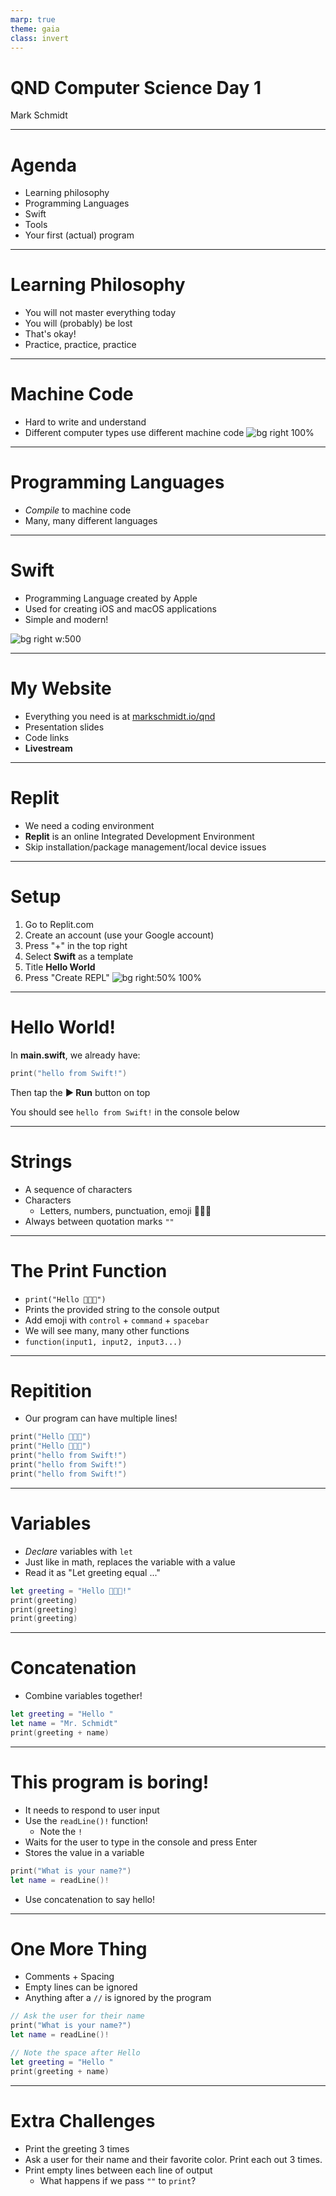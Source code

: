 ```yaml
---
marp: true
theme: gaia
class: invert
---
```


# QND Computer Science Day 1 
Mark Schmidt

---

# Agenda

- Learning philosophy
- Programming Languages
- Swift
- Tools
- Your first (actual) program

---

# Learning Philosophy

- You will not master everything today
- You will (probably) be lost
- That's okay!
- Practice, practice, practice

---

# Machine Code 

- Hard to write and understand
- Different computer types use different machine code
![bg right 100%](../assets/assembly.png)

---

# Programming Languages

- *Compile* to machine code
- Many, many different languages

---

# Swift

- Programming Language created by Apple
- Used for creating iOS and macOS applications
- Simple and modern!

![bg right w:500](../assets/swift.jpeg)

--- 

# My Website

- Everything you need is at [markschmidt.io/qnd]()
- Presentation slides
- Code links
- **Livestream**

---

# Replit

- We need a coding environment
- **Replit** is an online Integrated Development Environment
- Skip installation/package management/local device issues 

---

# Setup

1. Go to Replit.com
2. Create an account (use your Google account)
3.  Press "+" in the top right
4.  Select **Swift** as a template
5.  Title **Hello World**
6.  Press "Create REPL"
![bg right:50% 100%](../assets/repl-setup.png)


---

# Hello World!

In **main.swift**, we already have:

```swift
print("hello from Swift!")
```

Then tap the **▶️ Run** button on top

You should see `hello from Swift!` in the console below

---

# Strings

- A sequence of characters
- Characters
  - Letters, numbers, punctuation, emoji 🚀🚀🚀
- Always between quotation marks `""`
---

# The Print Function

- `print("Hello 🦀🦀🦀")`
- Prints the provided string to the console output
- Add emoji with `control` + `command` + `spacebar`
- We will see many, many other functions
- `function(input1, input2, input3...)`

---

# Repitition

- Our program can have multiple lines!

```swift
print("Hello 🦀🦀🦀")
print("Hello 🦀🦀🦀")
print("hello from Swift!")
print("hello from Swift!")
print("hello from Swift!")
```

--- 
# Variables

- *Declare* variables with `let`
- Just like in math, replaces the variable with a value
- Read it as "Let greeting equal ..."

```swift
let greeting = "Hello 🦀🦀🦀!"
print(greeting)
print(greeting)
print(greeting)
```

---
# Concatenation

- Combine variables together!

```swift
let greeting = "Hello "
let name = "Mr. Schmidt"
print(greeting + name)
```
---

# This program is boring!

- It needs to respond to user input
- Use the `readLine()!` function!
  - Note the `!`
- Waits for the user to type in the console and press Enter
- Stores the value in a variable

```swift
print("What is your name?")
let name = readLine()!
```
- Use concatenation to say hello!

---

# One More Thing

- Comments + Spacing
- Empty lines can be ignored
- Anything after a `//` is ignored by the program

```swift
// Ask the user for their name
print("What is your name?")
let name = readLine()!

// Note the space after Hello
let greeting = "Hello "
print(greeting + name)
```


---

# Extra Challenges

- Print the greeting 3 times
- Ask a user for their name and their favorite color. Print each out 3 times.
- Print empty lines between each line of output
  - What happens if we pass `""` to `print`?